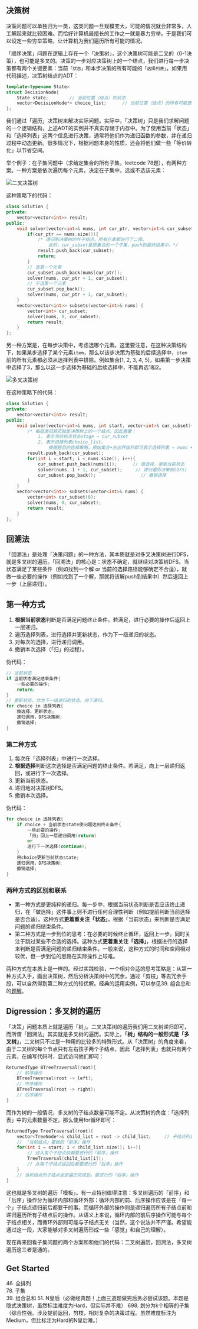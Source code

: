 ## 决策树

决策问题可以单独归为一类，这类问题一旦规模变大，可能的情况就会非常多，人工解起来就比较困难。而恰好计算机最擅长的工作之一就是暴力穷举。于是我们可以设定一些穷举策略，让计算机为我们遍历所有可能的情况。

「顺序决策」问题在逻辑上存在一个「决策树」，这个决策树可能是二叉的（0-1决策），也可能是多叉的。决策的一步对应决策树上的一个结点，我们进行每一步决策都有两个关键要素：当前`「状态」`和本步决策的所有可能的`「选择列表」`。如果用代码描述，决策树结点的ADT：

``` c++
template<typename State>
struct DecisionNode{
	State state;		// 当前位置（结点）的状态
	vector<DecisionNode*> choice_list;		// 当前位置（结点）的所有可能选择（选择列表）
};
```

我们通过「遍历」决策树来解决实际问题。实际中，「决策树」只是我们求解问题的一个逻辑结构，上述ADT的实例并不真实存储于内存中。为了使用当前「状态」和「选择列表」这两个信息进行决策，通常将他们作为递归函数的参数，并在递归过程中动态更新。很多情况下，根据问题本身的性质，还会将他们做一些「等价转化」以节省空间。

举个例子：在子集问题中（求给定集合的所有子集，leetcode 78题），有两种方案。一种方案是依次遍历每个元素，决定在子集中，选或不选该元素：

![二叉决策树](./决策树与回溯法/子集-二叉决策树.png)

这种策略下的代码：

``` c++
class Solution {
private:
    vector<vector<int>> result;
public:
    void solver(vector<int>& nums, int cur_ptr, vector<int>& cur_subset){
        if(cur_ptr == nums.size()){
            /* 递归到决策树的叶子结点，所有元素都进行了二择。
				此时，cur_subset是原集合的一个子集，push到最终结果中。*/
            result.push_back(cur_subset);
            return;
        }
		// 选第一个元素
        cur_subset.push_back(nums[cur_ptr]);
        solver(nums, cur_ptr + 1, cur_subset);
		// 不选第一个元素
        cur_subset.pop_back();
        solver(nums, cur_ptr + 1, cur_subset);
    }
    vector<vector<int>> subsets(vector<int>& nums) {
        vector<int> cur_subset;
        solver(nums, 0, cur_subset);
        return result;
    }
};
```

另一种方案是，在每步决策中，考虑选哪个元素。这里要注意，在这种决策结构下，如果某步选择了某个元素`item`，那么以该步决策为基础的后续选择中，`item`前的所有元素都必须从选择列表中排除。例如集合\[1, 2, 3, 4, 5\]，如果第一步决策中选择了3，那么以这一步选择为基础的后续选择中，不能再选1和2。

![多叉决策树](./决策树与回溯法/子集-回溯法的多叉决策树.png)

在这种策略下的代码：

``` c++
class Solution {
private:
    vector<vector<int>> result;
public:
    void solver(vector<int>& nums, int start, vector<int>& cur_subset){
		/* 每层递归其实就是决策树上的一个结点。因此需要：
			1. 表示当前结点状态stage → cur_subset
			2. 表示选择列表choice_list。
				根据题目的选择策略，原始集合+左边界指针即可表示选择列表 → nums + start */
        result.push_back(cur_subset);
        for(int i = start; i < nums.size(); i++){
            cur_subset.push_back(nums[i]);      // 做选择，更新当前状态
            solver(nums, i + 1, cur_subset);     // 递归遍历决策树(DFS)
            cur_subset.pop_back();                 // 撤销选择
        }
    }
    vector<vector<int>> subsets(vector<int>& nums) {
        vector<int> cur_subset(0);
        solver(nums, 0, cur_subset);
        return result;
    }
};
```

## 回溯法

「回溯法」是处理「决策问题」的一种方法，其本质就是对多叉决策树进行DFS，就是多叉树的遍历。「回溯法」的核心是：状态不确定，就继续对决策树DFS。当状态满足了某些条件（例如找到一个解 or 当前的选择路径能够确定不合适），就做一些必要的操作（例如找到了一个解，那就将该解push到结果中）然后退回上一步（上层递归）。

## 第一种方式

1. **根据当前状态**判断是否满足问题终止条件。若满足，进行必要的操作后返回上一层递归。
2. 遍历选择列表，进行选择并更新状态，作为下一级递归的状态。
3. 对每次的选择，进行递归调用。
4. 撤销本次选择（「归」的过程）。

伪代码：

``` c++
// 当前状态
if 当前状态满足结束条件{
    一些必要的操作;
    return;
}
// 更新状态，作为下一级递归的状态。向下递归。
for choice in 选择列表{
    做选择，更新状态;
    递归调用，DFS决策树;
    撤销选择;
}
```

### 第二种方式

1. 每次在「选择列表」中进行一次选择。
2. **根据选择**判断这次选择是否满足问题的终止条件。若满足，向上一层递归返回，或进行下一次选择。
3. 更新当前状态。
4. 递归地对决策树DFS。
5. 撤销本次选择。

伪代码：

``` c++
for choice in 选择列表{
    if choice + 当前状态state使问题达到终止条件{
        一些必要的操作;
        「归」回上一层递归调用(return)
        or
        进行下一次选择(continue);
    }
    用choice更新当前状态state;
    递归调用，DFS决策树;
    撤销选择;
}
```

### 两种方式的区别和联系

+ 第一种方式是更纯粹的递归。每一步中，根据当前状态判断是否应该终止递归，在「做选择」这件事上则不进行任何合理性判断（例如提前判断当前选择是否合适）。这种方式**更着重关注「状态」**，根据「当前状态」来判断是否满足问题的递归结束条件。
+ 第二种方式是一步到位的思考：在必要的时候终止循环，返回上一步。同时关注于跳过某些不合适的选择。这种方式**更着重关注「选择」**，根据进行的选择来判断是否满足问题的递归结束条件。一般来说，这种方式的时间和空间相对较优，但一步到位的思路在实际操作上较难。

两种方式在本质上是一样的。经过实践检验，一个相对合适的思考策略是：从第一种方式入手，画出决策树，然后分析决策树中的冗余，通过「剪枝」等去冗余手段，可以自然得到第二种方式的较优解。经典的运用实例，可以参见39. 组合总和的[题解][组合总和题解]。

## Digression：多叉树的遍历

「决策」问题本质上就是遍历「树」。二叉决策树的遍历我们用二叉树递归即可，而所谓「回溯法」其实就是多叉树的遍历。实际上，**「树」结构的一般形式是「多叉树」**，二叉树只不过是一种用的比较多的特殊形式。从「决策树」的角度来看，由于二叉树的每个节点只有左右孩子两个子结点，因此「选择列表」也就只有两个元素，在编写代码时，显式访问他们即可：

``` c++
ReturnedType BTreeTraversal(root){
    // 前序操作
    BTreeTraversal(root -> left);
    // 中序操作
    BTreeTraversal(root -> right);
    // 后序操作
}
```

而作为树的一般情况，多叉树的子结点数量可能不定。从决策树的角度：「选择列表」中的元素数量不定。那么使用for循环即可：

``` c++
ReturnedType TreeTraversal(root){
    vector<TreeNode*>& child_list = root -> child_list;		// 子结点列表（选择列表）
    // 「当前结点」要做的「前序」操作
    for(int i = start; i < child_list.size(); i++){
        // 进入每个子结点前都要进行的「前序」操作
        TreeTraversal(child_list[i]);
        // 从每个子结点返回后都要进行的「后序」操作
    }
    // 当前结点的子结点全部遍历完成后，要进行的「后序」操作
}
```

这也就是多叉树的遍历「模板」。有一点特别值得注意：多叉树遍历的「前序」和「后序」操作分为循环内部和循环外部：循环内部的前、后序操作应该是在「每一个」子结点递归前后都要干的事。而循环外部的操作则是递归遍历所有子结点前和递归遍历所有子结点后的操作。从语义上来说，循环内部的前后序操作可能与每个子结点相关，而循环外部则可能与子结点无关（当然，这个说法并不严谨。希望能通过这一段，大家能够对多叉树遍历形成一些「感觉」和自己的理解）。

现在再来回看子集问题的两个方案和和他们的代码：二叉树遍历，回溯法，多叉树遍历这三者是通的。

## Get Started

46\. 全排列  
78\. 子集  
39\. 组合总和
51\. N皇后（必做经典题！上面三道题做完后务必尝试该题。本题是隐式决策树，虽然标注难度为Hard，但实际并不难）
698\. 划分为k个相等的子集（综合性强。涉及提前返回，剪枝，相对复杂的决策过程。虽然难度标注为Medium，但比标注为Hard的N皇后难。）

[组合总和题解]:./M-39.组合总和.md
